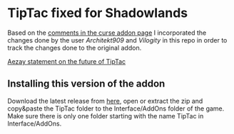 # TipTac fixed for Shadowlands

Based on the [comments in the curse addon page](https://www.curseforge.com/wow/addons/tip-tac#comments) I incorporated
the changes done by the user _Architekt909_ and _Vilogity_ in this repo in order to track the changes done
to the original addon.

[Aezay statement on the future of TipTac](https://www.curseforge.com/wow/addons/tip-tac#c2929)

## Installing this version of the addon

Download the latest release from [here](https://github.com/frumpymoons/wow-addon-tiptac/releases), open or extract the zip and copy&paste the TipTac folder to the Interface/AddOns folder of the game. Make sure there is only one folder starting with the name TipTac in Interface/AddOns.
